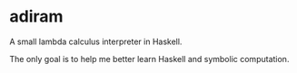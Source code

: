 # adiram

A small lambda calculus interpreter in Haskell.

The only goal is to help me better learn Haskell and symbolic computation.